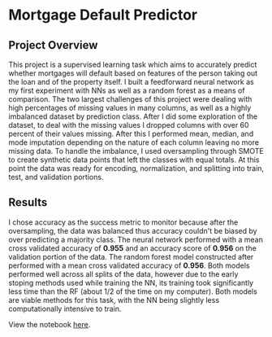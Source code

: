 # Mortgage Default Predictor

## Project Overview

This project is a supervised learning task which aims to accurately predict whether mortgages will default based on features of the person taking out the loan and of the property itself. I built a feedforward neural network as my first experiment with NNs as well as a random forest as a means of comparison. The two largest challenges of this project were dealing with high percentages of missing values in many columns, as well as a highly imbalanced dataset by prediction class. After I did some exploration of the dataset, to deal with the missing values I dropped columns with over 60 percent of their values missing. After this I performed mean, median, and mode imputation depending on the nature of each column leaving no more missing data. To handle the imbalance, I used oversampling through SMOTE to create synthetic data points that left the classes with equal totals. At this point the data was ready for encoding, normalization, and splitting into train, test, and validation portions. 

## Results

I chose accuracy as the success metric to monitor because after the oversampling, the data was balanced thus accuracy couldn't be biased by over predicting a majority class. The neural network performed with a mean cross validated accuracy of **0.955** and an accuracy score of **0.956** on the validation portion of the data. The random forest model constructed after performed with a mean cross validated accuracy of **0.956**. Both models performed well across all splits of the data, however due to the early stoping methods used while training the NN, its training took significantly less time than the RF (about 1/2 of the time on my computer). Both models are viable methods for this task, with the NN being slightly less computationally intensive to train. 

View the notebook [here](https://github.com/jackc602/jackc602/blob/main/Projects/Mortgage%20Default%20Predictor/.ipynb/mortgage_analysis.ipynb).
